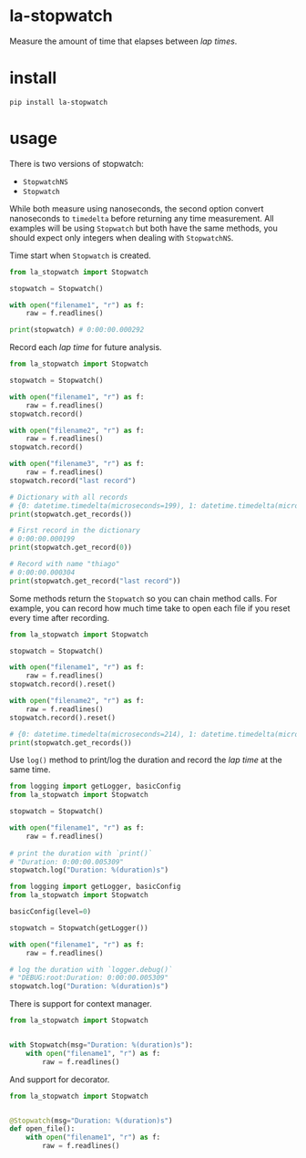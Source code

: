 # la-stopwatch
Measure the amount of time that elapses between *lap times*.  

# install
`pip install la-stopwatch`  

# usage
There is two versions of stopwatch:  
  - `StopwatchNS`
  - `Stopwatch`

While both measure using nanoseconds, the second option convert nanoseconds to `timedelta` before returning any time measurement. All examples will be using `Stopwatch` but both have the same methods, you should expect only integers when dealing with `StopwatchNS`.  

Time start when `Stopwatch` is created.  
```python
from la_stopwatch import Stopwatch

stopwatch = Stopwatch()

with open("filename1", "r") as f:
    raw = f.readlines()

print(stopwatch) # 0:00:00.000292
```

Record each *lap time* for future analysis.  
```python
from la_stopwatch import Stopwatch

stopwatch = Stopwatch()

with open("filename1", "r") as f:
    raw = f.readlines()
stopwatch.record()

with open("filename2", "r") as f:
    raw = f.readlines()
stopwatch.record()

with open("filename3", "r") as f:
    raw = f.readlines()
stopwatch.record("last record")

# Dictionary with all records
# {0: datetime.timedelta(microseconds=199), 1: datetime.timedelta(microseconds=260), 'last record': datetime.timedelta(microseconds=304)}
print(stopwatch.get_records())

# First record in the dictionary
# 0:00:00.000199
print(stopwatch.get_record(0))

# Record with name "thiago"
# 0:00:00.000304
print(stopwatch.get_record("last record"))
```

Some methods return the `Stopwatch` so you can chain method calls. For example, you can record how much time take to open each file if you reset every time after recording.  
```python
from la_stopwatch import Stopwatch

stopwatch = Stopwatch()

with open("filename1", "r") as f:
    raw = f.readlines()
stopwatch.record().reset()

with open("filename2", "r") as f:
    raw = f.readlines()
stopwatch.record().reset()

# {0: datetime.timedelta(microseconds=214), 1: datetime.timedelta(microseconds=48)}
print(stopwatch.get_records())
```

Use `log()` method to print/log the duration and record the *lap time* at the same time.  
```python
from logging import getLogger, basicConfig
from la_stopwatch import Stopwatch

stopwatch = Stopwatch()

with open("filename1", "r") as f:
    raw = f.readlines()
    
# print the duration with `print()`
# "Duration: 0:00:00.005309"
stopwatch.log("Duration: %(duration)s")
```

```python
from logging import getLogger, basicConfig
from la_stopwatch import Stopwatch

basicConfig(level=0)

stopwatch = Stopwatch(getLogger())

with open("filename1", "r") as f:
    raw = f.readlines()

# log the duration with `logger.debug()`
# "DEBUG:root:Duration: 0:00:00.005309"
stopwatch.log("Duration: %(duration)s")
```

There is support for context manager.  
```python
from la_stopwatch import Stopwatch


with Stopwatch(msg="Duration: %(duration)s"):
    with open("filename1", "r") as f:
        raw = f.readlines()
```

And support for decorator.  
```python
from la_stopwatch import Stopwatch


@Stopwatch(msg="Duration: %(duration)s")
def open_file():
    with open("filename1", "r") as f:
        raw = f.readlines()
```

